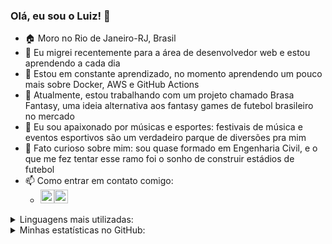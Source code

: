 <h3> Olá, eu sou o Luiz! 👋 </h3>

- 🏠 Moro no Rio de Janeiro-RJ, Brasil
- 💼 Eu migrei recentemente para a área de desenvolvedor web e estou aprendendo a cada dia
- 📖 Estou em constante aprendizado, no momento aprendendo um pouco mais sobre Docker, AWS e GitHub Actions
- 🔭 Atualmente, estou trabalhando com um projeto chamado Brasa Fantasy, uma ideia alternativa aos fantasy games de futebol brasileiro no mercado
- 🫶 Eu sou apaixonado por músicas e esportes: festivais de música e eventos esportivos são um verdadeiro parque de diversões pra mim
- 🤔 Fato curioso sobre mim: sou quase formado em Engenharia Civil, e o que me fez tentar esse ramo foi o sonho de construir estádios de futebol
- 📫 Como entrar em contato comigo:
    - [<img width="22px" src="https://cdn-icons-png.flaticon.com/512/174/174857.png"/>][linkedin][<img width="22px" src="https://cdn-icons-png.flaticon.com/512/3176/3176392.png"/>][email]

<details>
    <summary> Linguagens mais utilizadas: </summary>
    <img src="https://github-readme-stats.vercel.app/api/top-langs/?username=LuizFelipeSR97&layout=compact&langs_count=10" />
</details>

<details>
    <summary> Minhas estatísticas no GitHub: </summary>
    <img src="https://github-readme-stats.vercel.app/api?username=LuizFelipeSR97&count_private=true&show_icons=true" />
</details>

[linkedin]: https://www.linkedin.com/in/luiz-felipe-simoes-ribeiro/
[email]: mailto:luizfelipesribeiro@outlook.com
